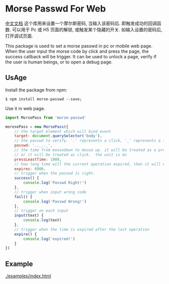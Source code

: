 # Morse Passwd For Web

[中文文档](./README.CN.md)
这个库用来设置一个摩尔斯密码, 当输入该密码后. 即触发成功的回调函数.
可以用于 Pc 或 H5 页面的解锁, 或触发某个隐藏的开关. 
如输入设置的密码后, 打开调试页面. 

This package is used to set a morse passwd in pc or mobile web page.
When the user input the morse code by click and press the page, the success callback will be trigger.
It can be used to unlock a page, verify if the user is human beings, or to open a debug page.

## UsAge

Install the package from npm:

```
$ npm install morse-passwd --save;
```

Use it in web page.

```js
import MorsePass from 'morse-passwd'

moresePass = new MorsePass({
    // the target element which will bind event
    target: document.querySelector('body'),
    // the passwd to verify. '.' represents a click, '_' represents a long press
    passwd: '.._.._',
    // the time from mousedown to mouse up. it will be treated as a press if bigger than this time
    // or it will be treated as click.  the unit is ms
    pressLeastTime: 1000,
    // how long time will the current operation expired, then it will verify again from the first code. the unit is ms
    expires: 6000,
    // trigger when the passwd is right.
    success() {
        console.log('Passwd Right!')
    },
    // trigger when input wrong code
    fail() {
        console.log('Passwd Wrong!')
    },
    // trigger on each input
    input(text) {
        console.log(text)
    },
    // trigger when the time is expired after the last operation
    expire() {
        console.log('expired!')
    }
})
```

## Example

[./examples/index.html](./examples/index.html)